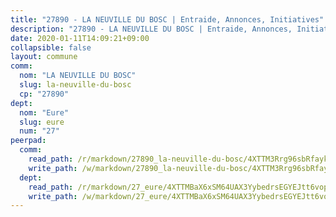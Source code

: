 ```yaml
---
title: "27890 - LA NEUVILLE DU BOSC | Entraide, Annonces, Initiatives"
description: "27890 - LA NEUVILLE DU BOSC | Entraide, Annonces, Initiatives"
date: 2020-01-11T14:09:21+09:00
collapsible: false
layout: commune
comm:
  nom: "LA NEUVILLE DU BOSC"
  slug: la-neuville-du-bosc
  cp: "27890"
dept:
  nom: "Eure"
  slug: eure
  num: "27"
peerpad:
  comm:
    read_path: /r/markdown/27890_la-neuville-du-bosc/4XTTM3Rrg96sbRfaykLC6NqcVaaTzJssWt7S8bkQGuWDqXZaf
    write_path: /w/markdown/27890_la-neuville-du-bosc/4XTTM3Rrg96sbRfaykLC6NqcVaaTzJssWt7S8bkQGuWDqXZaf-K3TgUzg4DxA89hbd3WfGgbqMBXHdBAYC5j4Zb5ph7uaPJYw5JsNbKmSqL9oUwg3k9QDKrioF3vDD7LuJrBqkSXsJL8T3atrUWdDby8JrpbD5RRDkfYk2r7sRZmKtruFyPnsQBbQK
  dept:
    read_path: /r/markdown/27_eure/4XTTMBaX6xSM64UAX3YybedrsEGYEJtt6vopdQsPEFtGijgwg
    write_path: /w/markdown/27_eure/4XTTMBaX6xSM64UAX3YybedrsEGYEJtt6vopdQsPEFtGijgwg-K3TgUmjy61Gu7ZFzjoVmiacXP2Rc4pq6sxVCYUX3mFQZWQw9yCKsEoAMagtuW4jJTYhK96DsWW4cPmZLagvQNZ34BscGcu4btrtJibt18c1mpqofaWe6Q3RartDiuMTjY7NrsH4r
---
```



